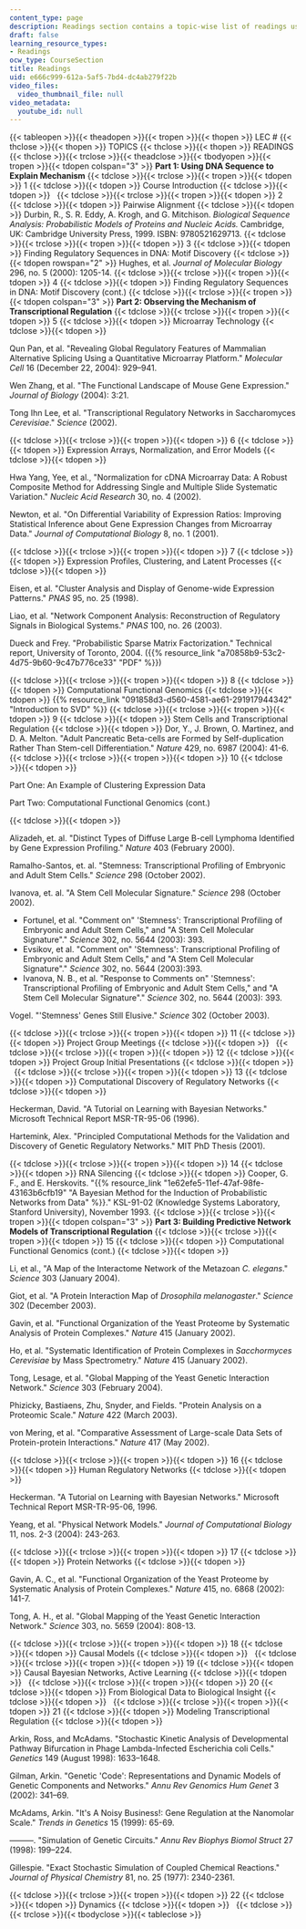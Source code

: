 ```yaml
---
content_type: page
description: Readings section contains a topic-wise list of readings used in the course.
draft: false
learning_resource_types:
- Readings
ocw_type: CourseSection
title: Readings
uid: e666c999-612a-5af5-7bd4-dc4ab279f22b
video_files:
  video_thumbnail_file: null
video_metadata:
  youtube_id: null
---
```

{{< tableopen >}}{{< theadopen >}}{{< tropen >}}{{< thopen >}}
LEC #
{{< thclose >}}{{< thopen >}}
TOPICS
{{< thclose >}}{{< thopen >}}
READINGS
{{< thclose >}}{{< trclose >}}{{< theadclose >}}{{< tbodyopen >}}{{< tropen >}}{{< tdopen colspan="3" >}}
**Part 1: Using DNA Sequence to Explain Mechanism**
{{< tdclose >}}{{< trclose >}}{{< tropen >}}{{< tdopen >}}
1
{{< tdclose >}}{{< tdopen >}}
Course Introduction
{{< tdclose >}}{{< tdopen >}}
 
{{< tdclose >}}{{< trclose >}}{{< tropen >}}{{< tdopen >}}
2
{{< tdclose >}}{{< tdopen >}}
Pairwise Alignment
{{< tdclose >}}{{< tdopen >}}
Durbin, R., S. R. Eddy, A. Krogh, and G. Mitchison. *Biological Sequence Analysis: Probabilistic Models of Proteins and Nucleic Acids.* Cambridge, UK: Cambridge University Press, 1999. ISBN: 9780521629713.
{{< tdclose >}}{{< trclose >}}{{< tropen >}}{{< tdopen >}}
3
{{< tdclose >}}{{< tdopen >}}
Finding Regulatory Sequences in DNA: Motif Discovery
{{< tdclose >}}{{< tdopen rowspan="2" >}}
Hughes, et al. *Journal of Molecular Biology* 296, no. 5 (2000): 1205-14.
{{< tdclose >}}{{< trclose >}}{{< tropen >}}{{< tdopen >}}
4
{{< tdclose >}}{{< tdopen >}}
Finding Regulatory Sequences in DNA: Motif Discovery (cont.)
{{< tdclose >}}{{< trclose >}}{{< tropen >}}{{< tdopen colspan="3" >}}
**Part 2: Observing the Mechanism of Transcriptional Regulation**
{{< tdclose >}}{{< trclose >}}{{< tropen >}}{{< tdopen >}}
5
{{< tdclose >}}{{< tdopen >}}
Microarray Technology
{{< tdclose >}}{{< tdopen >}}

Qun Pan, et al. "Revealing Global Regulatory Features of Mammalian Alternative Splicing Using a Quantitative Microarray Platform." *Molecular Cell* 16 (December 22, 2004): 929–941.

Wen Zhang, et al. "The Functional Landscape of Mouse Gene Expression." *Journal of Biology* (2004): 3:21.

Tong Ihn Lee, et al. "Transcriptional Regulatory Networks in Saccharomyces *Cerevisiae*." *Science* (2002).

{{< tdclose >}}{{< trclose >}}{{< tropen >}}{{< tdopen >}}
6
{{< tdclose >}}{{< tdopen >}}
Expression Arrays, Normalization, and Error Models
{{< tdclose >}}{{< tdopen >}}

Hwa Yang, Yee, et al., "Normalization for cDNA Microarray Data: A Robust Composite Method for Addressing Single and Multiple Slide Systematic Variation." *Nucleic Acid Research* 30, no. 4 (2002).

Newton, et al. "On Differential Variability of Expression Ratios: Improving Statistical Inference about Gene Expression Changes from Microarray Data." *Journal of Computational Biology* 8, no. 1 (2001).

{{< tdclose >}}{{< trclose >}}{{< tropen >}}{{< tdopen >}}
7
{{< tdclose >}}{{< tdopen >}}
Expression Profiles, Clustering, and Latent Processes
{{< tdclose >}}{{< tdopen >}}

Eisen, et al. "Cluster Analysis and Display of Genome-wide Expression Patterns." *PNAS* 95, no. 25 (1998).

Liao, et al. "Network Component Analysis: Reconstruction of Regulatory Signals in Biological Systems." *PNAS* 100, no. 26 (2003).

Dueck and Frey. "Probabilistic Sparse Matrix Factorization." Technical report, University of Toronto, 2004. ({{% resource_link "a70858b9-53c2-4d75-9b60-9c47b776ce33" "PDF" %}})

{{< tdclose >}}{{< trclose >}}{{< tropen >}}{{< tdopen >}}
8
{{< tdclose >}}{{< tdopen >}}
Computational Functional Genomics
{{< tdclose >}}{{< tdopen >}}
{{% resource_link "091858d3-d560-4581-ae61-291917944342" "Introduction to SVD" %}}
{{< tdclose >}}{{< trclose >}}{{< tropen >}}{{< tdopen >}}
9
{{< tdclose >}}{{< tdopen >}}
Stem Cells and Transcriptional Regulation
{{< tdclose >}}{{< tdopen >}}
Dor, Y., J. Brown, O. Martinez, and D. A. Melton. "Adult Pancreatic Beta-cells are Formed by Self-duplication Rather Than Stem-cell Differentiation." *Nature* 429, no. 6987 (2004): 41-6.
{{< tdclose >}}{{< trclose >}}{{< tropen >}}{{< tdopen >}}
10
{{< tdclose >}}{{< tdopen >}}

Part One: An Example of Clustering Expression Data

Part Two: Computational Functional Genomics (cont.)

{{< tdclose >}}{{< tdopen >}}

Alizadeh, et. al. "Distinct Types of Diffuse Large B-cell Lymphoma Identified by Gene Expression Profiling." *Nature* 403 (February 2000).

Ramalho-Santos, et. al. "Stemness: Transcriptional Profiling of Embryonic and Adult Stem Cells." *Science* 298 (October 2002).

Ivanova, et. al. "A Stem Cell Molecular Signature." *Science* 298 (October 2002).

- Fortunel, et al. "Comment on" 'Stemness': Transcriptional Profiling of Embryonic and Adult Stem Cells," and "A Stem Cell Molecular Signature"." *Science* 302, no. 5644 (2003): 393.
- Evsikov, et al. "Comment on" 'Stemness': Transcriptional Profiling of Embryonic and Adult Stem Cells," and "A Stem Cell Molecular Signature"." *Science* 302, no. 5644 (2003):393.
- Ivanova, N. B., et al. "Response to Comments on" 'Stemness': Transcriptional Profiling of Embryonic and Adult Stem Cells," and "A Stem Cell Molecular Signature"." *Science* 302, no. 5644 (2003): 393.

Vogel. "'Stemness' Genes Still Elusive." *Science* 302 (October 2003).

{{< tdclose >}}{{< trclose >}}{{< tropen >}}{{< tdopen >}}
11
{{< tdclose >}}{{< tdopen >}}
Project Group Meetings
{{< tdclose >}}{{< tdopen >}}
 
{{< tdclose >}}{{< trclose >}}{{< tropen >}}{{< tdopen >}}
12
{{< tdclose >}}{{< tdopen >}}
Project Group Initial Presentations
{{< tdclose >}}{{< tdopen >}}
 
{{< tdclose >}}{{< trclose >}}{{< tropen >}}{{< tdopen >}}
13
{{< tdclose >}}{{< tdopen >}}
Computational Discovery of Regulatory Networks
{{< tdclose >}}{{< tdopen >}}

Heckerman, David. "A Tutorial on Learning with Bayesian Networks." Microsoft Technical Report MSR-TR-95-06 (1996).

Hartemink, Alex. "Principled Computational Methods for the Validation and Discovery of Genetic Regulatory Networks." MIT PhD Thesis (2001).

{{< tdclose >}}{{< trclose >}}{{< tropen >}}{{< tdopen >}}
14
{{< tdclose >}}{{< tdopen >}}
RNA Silencing
{{< tdclose >}}{{< tdopen >}}
Cooper, G. F., and E. Herskovits. "{{% resource_link "1e62efe5-11ef-47af-98fe-43163b6cfb19" "A Bayesian Method for the Induction of Probabilistic Networks from Data" %}}." KSL-91-02 (Knowledge Systems Laboratory, Stanford University), November 1993.
{{< tdclose >}}{{< trclose >}}{{< tropen >}}{{< tdopen colspan="3" >}}
**Part 3: Building Predictive Network Models of Transcriptional Regulation**
{{< tdclose >}}{{< trclose >}}{{< tropen >}}{{< tdopen >}}
15
{{< tdclose >}}{{< tdopen >}}
Computational Functional Genomics (cont.)
{{< tdclose >}}{{< tdopen >}}

Li, et al., "A Map of the Interactome Network of the Metazoan *C. elegans*." *Science* 303 (January 2004).

Giot, et al. "A Protein Interaction Map of *Drosophila melanogaster*." *Science* 302 (December 2003).

Gavin, et al. "Functional Organization of the Yeast Proteome by Systematic Analysis of Protein Complexes." *Nature* 415 (January 2002).

Ho, et al. "Systematic Identification of Protein Complexes in *Sacchormyces Cerevisiae* by Mass Spectrometry." *Nature* 415 (January 2002).

Tong, Lesage, et al. "Global Mapping of the Yeast Genetic Interaction Network." *Science* 303 (February 2004).

Phizicky, Bastiaens, Zhu, Snyder, and Fields. "Protein Analysis on a Proteomic Scale." *Nature* 422 (March 2003).

von Mering, et al. "Comparative Assessment of Large-scale Data Sets of Protein-protein Interactions." *Nature* 417 (May 2002).

{{< tdclose >}}{{< trclose >}}{{< tropen >}}{{< tdopen >}}
16
{{< tdclose >}}{{< tdopen >}}
Human Regulatory Networks
{{< tdclose >}}{{< tdopen >}}

Heckerman. "A Tutorial on Learning with Bayesian Networks." Microsoft Technical Report MSR-TR-95-06, 1996.

Yeang, et al. "Physical Network Models." *Journal of Computational Biology* 11, nos. 2-3 (2004): 243-263.

{{< tdclose >}}{{< trclose >}}{{< tropen >}}{{< tdopen >}}
17
{{< tdclose >}}{{< tdopen >}}
Protein Networks
{{< tdclose >}}{{< tdopen >}}

Gavin, A. C., et al. "Functional Organization of the Yeast Proteome by Systematic Analysis of Protein Complexes." *Nature* 415, no. 6868 (2002): 141-7.

Tong, A. H., et al. "Global Mapping of the Yeast Genetic Interaction Network." *Science* 303, no. 5659 (2004): 808-13.

{{< tdclose >}}{{< trclose >}}{{< tropen >}}{{< tdopen >}}
18
{{< tdclose >}}{{< tdopen >}}
Causal Models
{{< tdclose >}}{{< tdopen >}}
 
{{< tdclose >}}{{< trclose >}}{{< tropen >}}{{< tdopen >}}
19
{{< tdclose >}}{{< tdopen >}}
Causal Bayesian Networks, Active Learning
{{< tdclose >}}{{< tdopen >}}
 
{{< tdclose >}}{{< trclose >}}{{< tropen >}}{{< tdopen >}}
20
{{< tdclose >}}{{< tdopen >}}
From Biological Data to Biological Insight
{{< tdclose >}}{{< tdopen >}}
 
{{< tdclose >}}{{< trclose >}}{{< tropen >}}{{< tdopen >}}
21
{{< tdclose >}}{{< tdopen >}}
Modeling Transcriptional Regulation
{{< tdclose >}}{{< tdopen >}}

Arkin, Ross, and McAdams. "Stochastic Kinetic Analysis of Developmental Pathway Bifurcation in Phage Lambda-Infected Escherichia coli Cells." *Genetics* 149 (August 1998): 1633–1648.

Gilman, Arkin. "Genetic 'Code': Representations and Dynamic Models of Genetic Components and Networks." *Annu Rev Genomics Hum Genet* 3 (2002): 341–69.

McAdams, Arkin. "It's A Noisy Business!: Gene Regulation at the Nanomolar Scale." *Trends in Genetics* 15 (1999): 65-69.

———. "Simulation of Genetic Circuits." *Annu Rev Biophys Biomol Struct* 27 (1998): 199–224.

Gillespie. "Exact Stochastic Simulation of Coupled Chemical Reactions." *Journal of Physical Chemistry* 81, no. 25 (1977): 2340-2361.

{{< tdclose >}}{{< trclose >}}{{< tropen >}}{{< tdopen >}}
22
{{< tdclose >}}{{< tdopen >}}
Dynamics
{{< tdclose >}}{{< tdopen >}}
 
{{< tdclose >}}{{< trclose >}}{{< tbodyclose >}}{{< tableclose >}}
